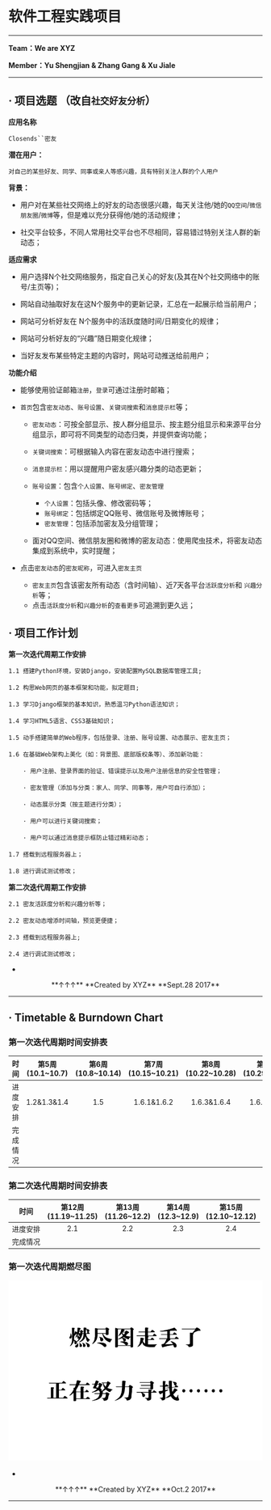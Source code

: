 
# 软件工程实践项目
---
**Team：We are XYZ**

**Member：Yu Shengjian & Zhang Gang & Xu Jiale**  

----

## · 项目选题 （改自`社交好友分析`）

  
**应用名称**    

`Closends``密友`
  
**潜在用户：**

	对自己的某些好友、同学、同事或亲人等感兴趣，具有特别关注人群的个人用户

**背景：**

- 用户对在某些社交网络上的好友的动态很感兴趣，每天关注他/她的`QQ空间`/`微信朋友圈`/`微博`等，但是难以充分获得他/她的活动规律；

- 社交平台较多，不同人常用社交平台也不尽相同，容易错过特别关注人群的新动态； 

**适应需求**  

- 用户选择N个社交网络服务，指定自己关心的好友(及其在N个社交网络中的账号/主页等)；  

- 网站自动抽取好友在这N个服务中的更新记录，汇总在一起展示给当前用户；  

- 网站可分析好友在 N个服务中的活跃度随时间/日期变化的规律；  

- 网站可分析好友的“兴趣”随日期变化规律；  

- 当好友发布某些特定主题的内容时，网站可动推送给前用户；  


**功能介绍**  

- 能够使用验证邮箱`注册`，`登录`可通过注册时邮箱；     

- `首页`包含`密友动态`、`账号设置`、`关键词搜索`和`消息提示栏`等；

	+ `密友动态`：可按全部显示、按人群分组显示、按主题分组显示和来源平台分组显示，即可将不同类型的动态归类，并提供查询功能；
	
	+ `关键词搜索`：可根据输入内容在密友动态中进行搜索；
	
	+ `消息提示栏`：用以提醒用户密友感兴趣分类的动态更新；
	
	+ `账号设置`：包含`个人设置`、`账号绑定`、`密友管理`
		- `个人设置`：包括头像、修改密码等；  
		- `账号绑定`：包括绑定QQ账号、微信账号及微博账号；  
		- `密友管理`：包括添加密友及分组管理；
		
	+ 面对QQ空间、微信朋友圈和微博的密友动态：使用爬虫技术，将密友动态集成到系统中，实时提醒；

- 点击`密友动态`的`密友昵称`，可进入`密友主页`
	
	+ `密友主页`包含该密友所有动态（含时间轴）、近7天各平台`活跃度分析`和	`兴趣分析`等；
	+ 点击`活跃度分析`和`兴趣分析`的`查看更多`可追溯到更久远；
	

## · 项目工作计划


**第一次迭代周期工作安排**

	1.1 搭建Python环境，安装Django，安装配置MySQL数据库管理工具;

	1.2 构思Web网页的基本框架和功能，拟定题目;

	1.3 学习Django框架的基本知识，熟悉温习Python语法知识；
	
	1.4 学习HTML5语言、CSS3基础知识；
	
	1.5 动手搭建简单的Web程序，包括登录、注册、账号设置、动态展示、密友主页；
	
	1.6 在基础Web架构上美化（如：背景图、底部版权条等）、添加新功能：
	
		· 用户注册、登录界面的验证、错误提示以及用户注册信息的安全性管理；
		
		· 密友管理（添加与分类：家人、同学、同事等，用户可自行添加）；
		
		· 动态展示分类（按主题进行分类）；
		
		· 用户可以进行关键词搜索；
		
		· 用户可以通过消息提示框防止错过精彩动态；
		
	1.7 搭载到远程服务器上；
	
	1.8 进行调试测试修改；

**第二次迭代周期工作安排**

	2.1 密友活跃度分析和兴趣分析等；
	
	2.2 密友动态增添时间轴，预览更便捷；
	
	2.3 搭载到远程服务器上;
	
	2.4 进行调试测试修改；

-
    
<center> 
**↑↑↑**    
**Created by XYZ**   
**Sept.28 2017**   
</center >   

---

## · Timetable & Burndown Chart  

 
### 第一次迭代周期时间安排表   

时间|第5周<br>(10.1~10.7)|第6周<br>(10.8~10.14)|第7周<br>(10.15~10.21)|第8周<br>(10.22~10.28)|第9周<br>(10.29~11.4)|第10周<br>(11.5~11.11)|第11周<br>(11.12~11.15)|
:-----:|:-----:|:-----:|:-----:|:-----:|:-----:|:-----:|:-----:|
进度安排|1.2&1.3&1.4|1.5|1.6.1&1.6.2|1.6.3&1.6.4|1.6.5&1.7|1.7&1.8|1.8|
完成情况|
   
  
### 第二次迭代周期时间安排表   

时间|第12周<br>(11.19~11.25)|第13周<br>(11.26~12.2)|第14周<br>(12.3~12.9)|第15周<br>(12.10~12.12)|
:-----:|:-----:|:-----:|:-----:|:-----:|
进度安排|2.1|2.2|2.3|2.4|
完成情况|
 
 
### 第一次迭代周期燃尽图      

![](https://github.com/HITXYZ/Closends/raw/master/Image/BurndownChart.jpg)

-

<center> 
**↑↑↑**  
**Created by XYZ**   
**Oct.2 2017**   
</center >

---

